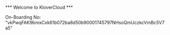 *** Welcome to KloverCloud ***

On-Boarding No: &#34;vkPwqFAK9bmxCxk61b072ba8d50b90001745797NHsoQmUczkcVmBc5V7a5&#34;
